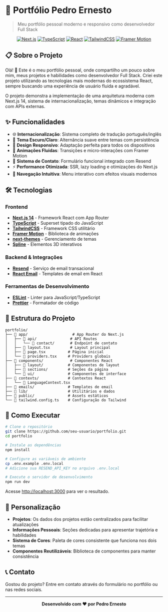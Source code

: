 # 🚀 Portfólio Pedro Ernesto

> Meu portfólio pessoal moderno e responsivo como desenvolvedor Full Stack

<div align="center">
  
[![Next.js](https://img.shields.io/badge/Next.js-000000?style=for-the-badge&logo=next.js&logoColor=white)](https://nextjs.org/)
[![TypeScript](https://img.shields.io/badge/TypeScript-007ACC?style=for-the-badge&logo=typescript&logoColor=white)](https://www.typescriptlang.org/)
[![React](https://img.shields.io/badge/React-20232A?style=for-the-badge&logo=react&logoColor=61DAFB)](https://reactjs.org/)
[![TailwindCSS](https://img.shields.io/badge/Tailwind_CSS-38B2AC?style=for-the-badge&logo=tailwind-css&logoColor=white)](https://tailwindcss.com/)
[![Framer Motion](https://img.shields.io/badge/Framer_Motion-0055FF?style=for-the-badge&logo=framer&logoColor=white)](https://www.framer.com/motion/)

</div>

## 📋 Sobre o Projeto

Olá! 👋 Este é o meu portfólio pessoal, onde compartilho um pouco sobre mim, meus projetos e habilidades como desenvolvedor Full Stack. Criei este projeto utilizando as tecnologias mais modernas do ecossistema React, sempre buscando uma experiência de usuário fluida e agradável.

O projeto demonstra a implementação de uma arquitetura moderna com Next.js 14, sistema de internacionalização, temas dinâmicos e integração com APIs externas.

## ✨ Funcionalidades

- 🌐 **Internacionalização**: Sistema completo de tradução português/inglês
- 🌙 **Tema Escuro/Claro**: Alternância suave entre temas com persistência
- 📱 **Design Responsivo**: Adaptação perfeita para todos os dispositivos
- 🎨 **Animações Fluidas**: Transições e micro-interações com Framer Motion
- 📧 **Sistema de Contato**: Formulário funcional integrado com Resend
- ⚡ **Performance Otimizada**: SSR, lazy loading e otimizações do Next.js
- 🎯 **Navegação Intuitiva**: Menu interativo com efeitos visuais modernos

## 🛠️ Tecnologias

### Frontend
- **[Next.js 14](https://nextjs.org/)** - Framework React com App Router
- **[TypeScript](https://www.typescriptlang.org/)** - Superset tipado do JavaScript
- **[TailwindCSS](https://tailwindcss.com/)** - Framework CSS utilitário
- **[Framer Motion](https://www.framer.com/motion/)** - Biblioteca de animações
- **[next-themes](https://github.com/pacocoursey/next-themes)** - Gerenciamento de temas
- **[Spline](https://spline.design/)** - Elementos 3D interativos

### Backend & Integrações
- **[Resend](https://resend.com/)** - Serviço de email transacional
- **[React Email](https://react.email/)** - Templates de email em React

### Ferramentas de Desenvolvimento
- **[ESLint](https://eslint.org/)** - Linter para JavaScript/TypeScript
- **[Prettier](https://prettier.io/)** - Formatador de código

## 📁 Estrutura do Projeto

```
portfolio/
├── 📁 app/                    # App Router do Next.js
│   ├── 📁 api/               # API Routes
│   │   └── 📁 contact/       # Endpoint de contato
│   ├── 📄 layout.tsx         # Layout principal
│   ├── 📄 page.tsx          # Página inicial
│   └── 📄 providers.tsx     # Providers globais
├── 📁 components/            # Componentes React
│   ├── 📁 layout/           # Componentes de layout
│   ├── 📁 sections/         # Seções da página
│   └── 📁 ui/               # Componentes de interface
├── 📁 contexts/             # Contextos React
│   └── 📄 LanguageContext.tsx
├── 📁 emails/               # Templates de email
├── 📁 lib/                  # Utilitários e dados
├── 📁 public/               # Assets estáticos
└── 📄 tailwind.config.ts    # Configuração do Tailwind
```

## 🚀 Como Executar

```bash
# Clone o repositório
git clone https://github.com/seu-usuario/portfolio.git
cd portfolio

# Instale as dependências
npm install

# Configure as variáveis de ambiente
cp .env.example .env.local
# Adicione sua RESEND_API_KEY no arquivo .env.local

# Execute o servidor de desenvolvimento
npm run dev
```

Acesse [http://localhost:3000](http://localhost:3000) para ver o resultado.

## 🎨 Personalização

- **Projetos**: Os dados dos projetos estão centralizados para facilitar atualizações
- **Informações Pessoais**: Seções dedicadas para apresentar trajetória e habilidades
- **Sistema de Cores**: Paleta de cores consistente que funciona nos dois temas
- **Componentes Reutilizáveis**: Biblioteca de componentes para manter consistência


## 📞 Contato

Gostou do projeto? Entre em contato através do formulário no portfólio ou nas redes sociais.

---

<div align="center">
  <strong>Desenvolvido com ❤️ por Pedro Ernesto</strong>
</div> 